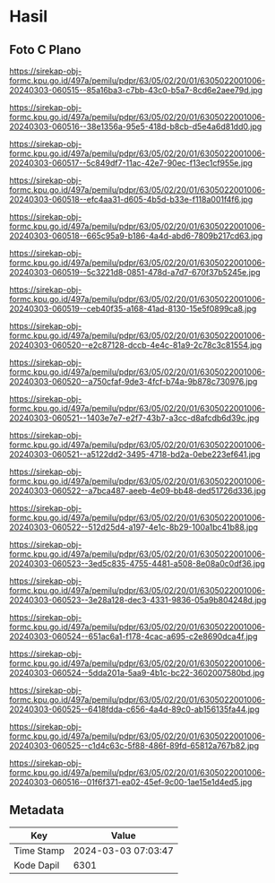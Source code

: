 # Hasil

## Foto C Plano

https://sirekap-obj-formc.kpu.go.id/497a/pemilu/pdpr/63/05/02/20/01/6305022001006-20240303-060515--85a16ba3-c7bb-43c0-b5a7-8cd6e2aee79d.jpg

https://sirekap-obj-formc.kpu.go.id/497a/pemilu/pdpr/63/05/02/20/01/6305022001006-20240303-060516--38e1356a-95e5-418d-b8cb-d5e4a6d81dd0.jpg

https://sirekap-obj-formc.kpu.go.id/497a/pemilu/pdpr/63/05/02/20/01/6305022001006-20240303-060517--5c849df7-11ac-42e7-90ec-f13ec1cf955e.jpg

https://sirekap-obj-formc.kpu.go.id/497a/pemilu/pdpr/63/05/02/20/01/6305022001006-20240303-060518--efc4aa31-d605-4b5d-b33e-f118a001f4f6.jpg

https://sirekap-obj-formc.kpu.go.id/497a/pemilu/pdpr/63/05/02/20/01/6305022001006-20240303-060518--665c95a9-b186-4a4d-abd6-7809b217cd63.jpg

https://sirekap-obj-formc.kpu.go.id/497a/pemilu/pdpr/63/05/02/20/01/6305022001006-20240303-060519--5c3221d8-0851-478d-a7d7-670f37b5245e.jpg

https://sirekap-obj-formc.kpu.go.id/497a/pemilu/pdpr/63/05/02/20/01/6305022001006-20240303-060519--ceb40f35-a168-41ad-8130-15e5f0899ca8.jpg

https://sirekap-obj-formc.kpu.go.id/497a/pemilu/pdpr/63/05/02/20/01/6305022001006-20240303-060520--e2c87128-dccb-4e4c-81a9-2c78c3c81554.jpg

https://sirekap-obj-formc.kpu.go.id/497a/pemilu/pdpr/63/05/02/20/01/6305022001006-20240303-060520--a750cfaf-9de3-4fcf-b74a-9b878c730976.jpg

https://sirekap-obj-formc.kpu.go.id/497a/pemilu/pdpr/63/05/02/20/01/6305022001006-20240303-060521--1403e7e7-e2f7-43b7-a3cc-d8afcdb6d39c.jpg

https://sirekap-obj-formc.kpu.go.id/497a/pemilu/pdpr/63/05/02/20/01/6305022001006-20240303-060521--a5122dd2-3495-4718-bd2a-0ebe223ef641.jpg

https://sirekap-obj-formc.kpu.go.id/497a/pemilu/pdpr/63/05/02/20/01/6305022001006-20240303-060522--a7bca487-aeeb-4e09-bb48-ded51726d336.jpg

https://sirekap-obj-formc.kpu.go.id/497a/pemilu/pdpr/63/05/02/20/01/6305022001006-20240303-060522--512d25d4-a197-4e1c-8b29-100a1bc41b88.jpg

https://sirekap-obj-formc.kpu.go.id/497a/pemilu/pdpr/63/05/02/20/01/6305022001006-20240303-060523--3ed5c835-4755-4481-a508-8e08a0c0df36.jpg

https://sirekap-obj-formc.kpu.go.id/497a/pemilu/pdpr/63/05/02/20/01/6305022001006-20240303-060523--3e28a128-dec3-4331-9836-05a9b804248d.jpg

https://sirekap-obj-formc.kpu.go.id/497a/pemilu/pdpr/63/05/02/20/01/6305022001006-20240303-060524--651ac6a1-f178-4cac-a695-c2e8690dca4f.jpg

https://sirekap-obj-formc.kpu.go.id/497a/pemilu/pdpr/63/05/02/20/01/6305022001006-20240303-060524--5dda201a-5aa9-4b1c-bc22-3602007580bd.jpg

https://sirekap-obj-formc.kpu.go.id/497a/pemilu/pdpr/63/05/02/20/01/6305022001006-20240303-060525--6418fdda-c656-4a4d-89c0-ab156135fa44.jpg

https://sirekap-obj-formc.kpu.go.id/497a/pemilu/pdpr/63/05/02/20/01/6305022001006-20240303-060525--c1d4c63c-5f88-486f-89fd-65812a767b82.jpg

https://sirekap-obj-formc.kpu.go.id/497a/pemilu/pdpr/63/05/02/20/01/6305022001006-20240303-060516--01f6f371-ea02-45ef-9c00-1ae15e1d4ed5.jpg


## Metadata

| Key        | Value               |
| ---------- | ------------------- |
| Time Stamp | 2024-03-03 07:03:47 |
| Kode Dapil | 6301                |



